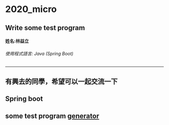 # 2020_micro

**Write some test program**
---
#### 姓名:林益立

###### 使用程式語言: Java (Spring Boot)

---
有興去的同學，希望可以一起交流一下
---

## Spring boot
some test program [generator](https://github.com/LiyLinL/JavaWork/tree/master/generator)
---
